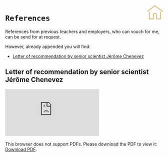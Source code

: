 <a href=https://github.com/skrrrlev/curriculum-vitae><img src="../images/icons/home.png" align="right"
     alt="headshot" width="50" height="50"></a>

# `References`
References from previous teachers and employers, who can vouch for me, can be send for at request.

However, already appended you will find:
- [Letter of recommendation by senior scientist Jérôme Chenevez](recommendation_jerome.pdf)


## Letter of recommendation by senior scientist Jérôme Chenevez
<object data="https://github.com/skrrrlev/curriculum-vitae/blob/master/References/recommendation_jerome.pdf" type="application/pdf" width="700px" height="700px">
    <embed src="https://github.com/skrrrlev/curriculum-vitae/blob/master/References/recommendation_jerome.pdf">
        <p>This browser does not support PDFs. Please download the PDF to view it: <a href="https://github.com/skrrrlev/curriculum-vitae/blob/master/References/recommendation_jerome.pdf">Download PDF</a>.</p>
    </embed>
</object>